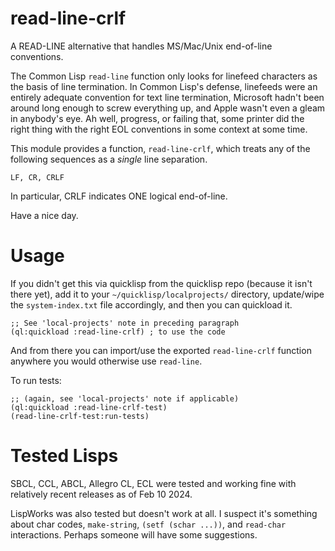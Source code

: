 # read-line-crlf

A READ-LINE alternative that handles MS/Mac/Unix end-of-line conventions.

The Common Lisp `read-line` function only looks for linefeed characters as
the basis of line termination. In Common Lisp's defense, linefeeds were an
entirely adequate convention for text line termination, Microsoft hadn't
been around long enough to screw everything up, and Apple wasn't even a gleam in
anybody's eye. Ah well, progress, or failing that, some printer did the
right thing with the right EOL conventions in some context at some time.

This module provides a function, `read-line-crlf`, which treats any of the
following sequences as a _single_ line separation.

    LF, CR, CRLF

In particular, CRLF indicates ONE logical end-of-line.

Have a nice day.

# Usage 

If you didn't get this via quicklisp from the quicklisp repo (because it isn't
there yet), add it to your `~/quicklisp/localprojects/` directory, update/wipe
the `system-index.txt` file accordingly, and then you can quickload it.

    ;; See 'local-projects' note in preceding paragraph
    (ql:quickload :read-line-crlf) ; to use the code

And from there you can import/use the exported `read-line-crlf`
function anywhere you would otherwise use `read-line`.

To run tests:

    ;; (again, see 'local-projects' note if applicable)
    (ql:quickload :read-line-crlf-test)
    (read-line-crlf-test:run-tests)

# Tested Lisps

SBCL, CCL, ABCL, Allegro CL, ECL were tested and working fine with
relatively recent releases as of Feb 10 2024.

LispWorks was also tested but doesn't work at all.  I suspect it's
something about char codes, `make-string`, `(setf (schar ...))`, and
`read-char` interactions.  Perhaps someone will have some suggestions.
